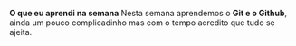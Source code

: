 **O que eu aprendi na semana**
Nesta semana aprendemos o **Git e o Github**, ainda um pouco complicadinho mas com o tempo acredito que tudo se ajeita.